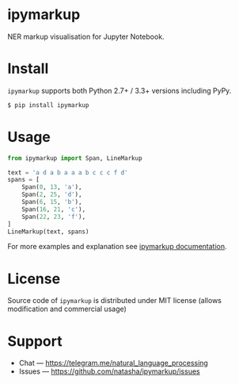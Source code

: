 # ipymarkup

NER markup visualisation for Jupyter Notebook. 

# Install

`ipymarkup` supports both Python 2.7+ / 3.3+ versions including PyPy.

```bash
$ pip install ipymarkup
```

# Usage

```python
from ipymarkup import Span, LineMarkup

text = 'a d a b a a a b c c c f d'
spans = [
    Span(0, 13, 'a'),
    Span(2, 25, 'd'),
    Span(6, 15, 'b'),
    Span(16, 21, 'c'),
    Span(22, 23, 'f'),
]
LineMarkup(text, spans)

```


For more examples and explanation see [ipymarkup documentation](http://nbviewer.jupyter.org/github/natasha/ipymarkup/blob/master/docs.ipynb).

# License

Source code of `ipymarkup` is distributed under MIT license (allows modification and commercial usage)

# Support

- Chat — https://telegram.me/natural_language_processing
- Issues — https://github.com/natasha/ipymarkup/issues
